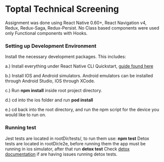 # Toptal Technical Screening

Assignment was done using React Native 0.60+, React Navigation v4, Redux, Redux-Saga, Redux-Persist. No Class based components were used only Functional components with Hooks.

### Setting up Development Environment
Install the necessary development packages. This includes:

a.) Install everything under React Native CLI Quickstart, [guide found here](https://facebook.github.io/react-native/docs/getting-started.html)

b.) Install IOS and Android simulators. Android emulators can be installed through Android Studio, IOS through XCode.

c.) Run **npm install** inside root project directory.

d.) cd into the ios folder and run **pod install**

e.) cd back into the root directory, and run the npm script for the device you would like to run on.

### Running test
Jest tests are located in rootDir/tests/, to run them use: **npm test**
Detox tests are located in rootDir/e2e, before running them the app must be running in ios simulator, after that run **detox test**
Check [detox documentation](https://github.com/wix/Detox) if are having issues running detox tests.

